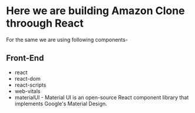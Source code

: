 # Here we are building Amazon Clone throough React
For the same we are using following components-

## Front-End
- react
- react-dom
- react-scripts
- web-vitals
- materialUI - Material UI is an open-source React component library that implements Google's Material Design.